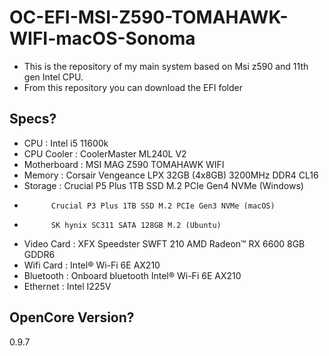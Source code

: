 # OC-EFI-MSI-Z590-TOMAHAWK-WIFI-macOS-Sonoma
- This is the repository of my main system based on Msi z590 and 11th gen Intel CPU.
- From this repository you can download the EFI folder

## Specs?
- CPU : Intel i5 11600k
- CPU Cooler : CoolerMaster ML240L V2
- Motherboard : MSI MAG Z590 TOMAHAWK WIFI
- Memory : Corsair Vengeance LPX 32GB (4x8GB) 3200MHz DDR4 CL16
- Storage : Crucial P5 Plus 1TB SSD M.2 PCIe Gen4 NVMe (Windows)   
-           Crucial P3 Plus 1TB SSD M.2 PCIe Gen3 NVMe (macOS)
-           SK hynix SC311 SATA 128GB M.2 (Ubuntu)
- Video Card : XFX Speedster SWFT 210 AMD Radeon™ RX 6600 8GB GDDR6
- Wifi Card : Intel® Wi-Fi 6E AX210
- Bluetooth : Onboard bluetooth Intel® Wi-Fi 6E AX210
- Ethernet : Intel I225V
  
## OpenCore Version?
0.9.7

